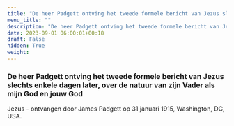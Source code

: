 ```yaml
---
title: "De heer Padgett ontving het tweede formele bericht van Jezus slechts enkele dagen later, over de natuur van zijn Vader als mijn God en jouw God"
menu_title: ""
description: "De heer Padgett ontving het tweede formele bericht van Jezus slechts enkele dagen later, over de natuur van zijn Vader als mijn God en jouw God"
date: 2023-09-01 06:00:01+00:18
draft: False
hidden: True
weight:
---
```

### De heer Padgett ontving het tweede formele bericht van Jezus slechts enkele dagen later, over de natuur van zijn Vader als mijn God en jouw God

Jezus - ontvangen door James Padgett op 31 januari 1915, Washington, DC, USA.
